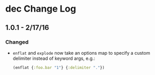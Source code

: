 # dec Change Log

## 1.0.1 - 2/17/16

### Changed

- `enflat` and `explode` now take an options map to specify a custom delimiter
  instead of keyword args, e.g.:

  ```clojure
  (enflat {:foo.bar "1"} {:delimiter "."})
  ```
